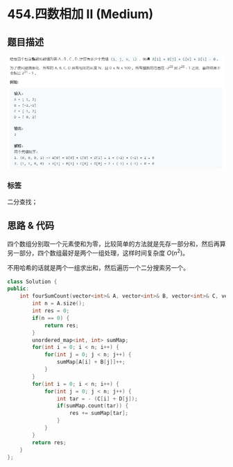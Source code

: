 # 454.四数相加 II (Medium)

## 题目描述

![](454.png)

### 标签

二分查找；

## 思路 & 代码

四个数组分别取一个元素使和为零，比较简单的方法就是先存一部分和，然后再算另一部分，四个数组最好是两个一组处理，这样时间复杂度 $O(n^2)$。

不用哈希的话就是两个一组求出和，然后遍历一个二分搜索另一个。

```c++ tab="哈希表"
class Solution {
public:
    int fourSumCount(vector<int>& A, vector<int>& B, vector<int>& C, vector<int>& D) {
        int n = A.size();
        int res = 0;
        if(n == 0) {
            return res;
        }
        unordered_map<int, int> sumMap;
        for(int i = 0; i < n; i++) {
            for(int j = 0; j < n; j++) {
                sumMap[A[i] + B[j]]++;
            }
        }
        for(int i = 0; i < n; i++) {
            for(int j = 0; j < n; j++) {
                int tar = - (C[i] + D[j]);
                if(sumMap.count(tar)) {
                    res += sumMap[tar];
                }
            }
        }
        return res;
    }
};
````